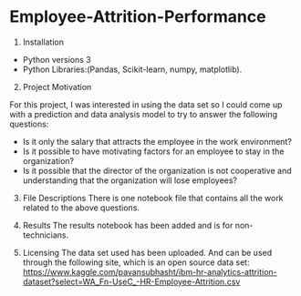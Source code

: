 # Employee-Attrition-Performance

1. Installation
*  Python versions 3
*  Python Libraries:(Pandas, Scikit-learn, numpy, matplotlib).

2. Project Motivation

For this project, I was interested in using the data set so I could come up with a prediction and data analysis model to try to answer the following questions:
*  Is it only the salary that attracts the employee in the work environment?
*  Is it possible to have motivating factors for an employee to stay in the organization?
*  Is it possible that the director of the organization is not cooperative and understanding that the organization will lose employees?

3. File Descriptions
There is one notebook file that contains all the work related to the above questions.

4. Results
The results notebook has been added and is for non-technicians.


5. Licensing
The data set used has been uploaded.
And can be used through the following site, which is an open source data set: 
https://www.kaggle.com/pavansubhasht/ibm-hr-analytics-attrition-dataset?select=WA_Fn-UseC_-HR-Employee-Attrition.csv
